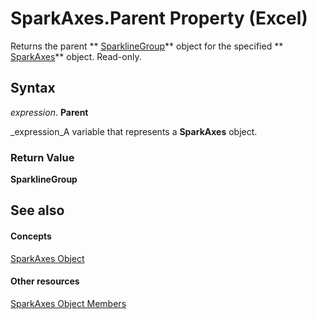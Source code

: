
# SparkAxes.Parent Property (Excel)

Returns the parent  ** [SparklineGroup](cc694d97-a3d3-3473-2e37-0ede67b97680.md)** object for the specified ** [SparkAxes](bcd36a3c-772e-3317-b22e-27447ce23e5b.md)** object. Read-only.


## Syntax

 _expression_. **Parent**

 _expression_A variable that represents a  **SparkAxes** object.


### Return Value

 **SparklineGroup**


## See also


#### Concepts


 [SparkAxes Object](bcd36a3c-772e-3317-b22e-27447ce23e5b.md)
#### Other resources


 [SparkAxes Object Members](0b900e96-187c-04ff-e78b-d664c322c2c5.md)
